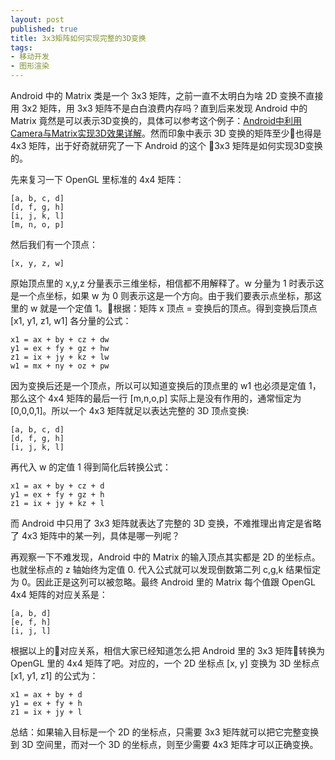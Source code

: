 ```yaml
---
layout: post
published: true
title: 3x3矩阵如何实现完整的3D变换
tags:
- 移动开发
- 图形渲染
---
```


Android 中的 Matrix 类是一个 3x3 矩阵，之前一直不太明白为啥 2D 变换不直接用 3x2 矩阵，用 3x3 矩阵不是白白浪费内存吗？直到后来发现 Android 中的 Matrix 竟然是可以表示3D变换的，具体可以参考这个例子：[Android中利用Camera与Matrix实现3D效果详解](http://www.jianshu.com/p/34e0fe5f9e31)。然而印象中表示 3D 变换的矩阵至少也得是 4x3 矩阵，出于好奇就研究了一下 Android 的这个 3x3 矩阵是如何实现3D变换的。

先来复习一下 OpenGL 里标准的 4x4 矩阵：

```
[a, b, c, d]
[d, f, g, h]
[i, j, k, l]
[m, n, o, p]
```
然后我们有一个顶点：

```
[x, y, z, w]
```

原始顶点里的 x,y,z 分量表示三维坐标，相信都不用解释了。w 分量为 1 时表示这是一个点坐标，如果 w 为 0 则表示这是一个方向。由于我们要表示点坐标，那这里的 w 就是一个定值 1。根据：矩阵 x 顶点 = 变换后的顶点。得到变换后顶点 [x1, y1, z1, w1] 各分量的公式：

```
x1 = ax + by + cz + dw
y1 = ex + fy + gz + hw
z1 = ix + jy + kz + lw
w1 = mx + ny + oz + pw
```

因为变换后还是一个顶点，所以可以知道变换后的顶点里的 w1 也必须是定值 1，那么这个 4x4 矩阵的最后一行 [m,n,o,p] 实际上是没有作用的，通常恒定为 [0,0,0,1]。所以一个 4x3 矩阵就足以表达完整的 3D 顶点变换:

```
[a, b, c, d]
[d, f, g, h]
[i, j, k, l]
```
再代入 w 的定值 1 得到简化后转换公式：

```
x1 = ax + by + cz + d
y1 = ex + fy + gz + h
z1 = ix + jy + kz + l
```

而 Android 中只用了 3x3 矩阵就表达了完整的 3D 变换，不难推理出肯定是省略了 4x3 矩阵中的某一列，具体是哪一列呢？

再观察一下不难发现，Android 中的 Matrix 的输入顶点其实都是 2D 的坐标点。也就坐标点的 z 轴始终为定值 0. 代入公式就可以发现倒数第二列 c,g,k 结果恒定为 0。因此正是这列可以被忽略。最终 Android 里的 Matrix 每个值跟 OpenGL 4x4 矩阵的对应关系是： 

```
[a, b, d]
[e, f, h]
[i, j, l]
```
根据以上的对应关系，相信大家已经知道怎么把 Android 里的 3x3 矩阵转换为 OpenGL 里的 4x4 矩阵了吧。对应的，一个 2D 坐标点 [x, y] 变换为 3D 坐标点 [x1, y1, z1] 的公式为：

```
x1 = ax + by + d
y1 = ex + fy + h
z1 = ix + jy + l
```
总结：如果输入目标是一个 2D 的坐标点，只需要 3x3 矩阵就可以把它完整变换到 3D 空间里，而对一个 3D 的坐标点，则至少需要 4x3 矩阵才可以正确变换。



